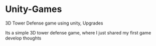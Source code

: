 # Unity-Games
3D Tower Defense game using unity, Upgrades

Its a simple 3D tower defense game, where I just shared my first game develop thoughts
